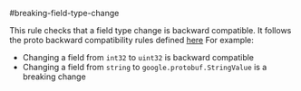 #breaking-field-type-change

This rule checks that a field type change is backward compatible. 
It follows the proto backward compatibility rules defined [here](https://developers.google.com/protocol-buffers/docs/proto3#updating)
For example:
- Changing a field from `int32` to `uint32` is backward compatible
- Changing a field from `string` to `google.protobuf.StringValue` is a breaking change

